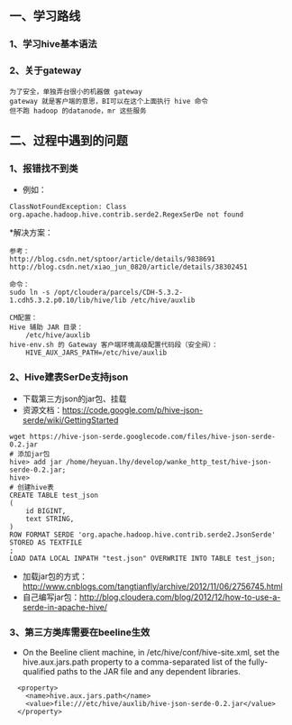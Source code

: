 ## 一、学习路线
### 1、学习hive基本语法

### 2、关于gateway

```
为了安全，单独弄台很小的机器做 gateway
gateway 就是客户端的意思，BI可以在这个上面执行 hive 命令
但不跑 hadoop 的datanode，mr 这些服务
```


## 二、过程中遇到的问题
### 1、报错找不到类
* 例如：

```
ClassNotFoundException: Class org.apache.hadoop.hive.contrib.serde2.RegexSerDe not found
```
*解决方案：

```
参考：
http://blog.csdn.net/sptoor/article/details/9838691
http://blog.csdn.net/xiao_jun_0820/article/details/38302451

命令：
sudo ln -s /opt/cloudera/parcels/CDH-5.3.2-1.cdh5.3.2.p0.10/lib/hive/lib /etc/hive/auxlib

CM配置：
Hive 辅助 JAR 目录：
	/etc/hive/auxlib
hive-env.sh 的 Gateway 客户端环境高级配置代码段（安全阀）：
	HIVE_AUX_JARS_PATH=/etc/hive/auxlib
```
### 2、Hive建表SerDe支持json
* 下载第三方json的jar包、挂载
* 资源文档：https://code.google.com/p/hive-json-serde/wiki/GettingStarted

```
wget https://hive-json-serde.googlecode.com/files/hive-json-serde-0.2.jar
# 添加jar包
hive> add jar /home/heyuan.lhy/develop/wanke_http_test/hive-json-serde-0.2.jar;
hive> 
# 创建hive表
CREATE TABLE test_json
(
    id BIGINT,
    text STRING,
)
ROW FORMAT SERDE 'org.apache.hadoop.hive.contrib.serde2.JsonSerde'
STORED AS TEXTFILE
;
LOAD DATA LOCAL INPATH "test.json" OVERWRITE INTO TABLE test_json;
```
* 加载jar包的方式：http://www.cnblogs.com/tangtianfly/archive/2012/11/06/2756745.html
* 自己编写jar包：http://blog.cloudera.com/blog/2012/12/how-to-use-a-serde-in-apache-hive/
### 3、第三方类库需要在beeline生效
* On the Beeline client machine, in /etc/hive/conf/hive-site.xml, set the hive.aux.jars.path property to a comma-separated list of the fully-qualified paths to the JAR file and any dependent libraries.

```
  <property>
    <name>hive.aux.jars.path</name>
    <value>file:///etc/hive/auxlib/hive-json-serde-0.2.jar</value>
  </property>
```
